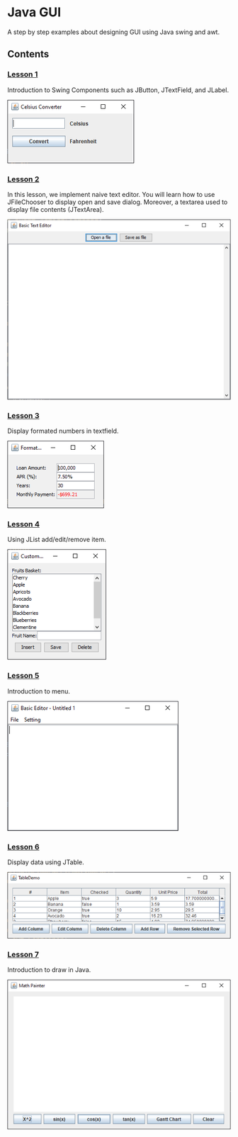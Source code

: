 # Java GUI
 A step by step examples about designing GUI using Java swing and awt.


## Contents

### [Lesson 1](src/lesson01)
Introduction to Swing Components such as JButton, JTextField, and JLabel.

![Screenshot](docs/images/lesson01.png)

### [Lesson 2](src/lesson02)
In this lesson, we implement naive text editor. You will learn how to use JFileChooser to display open and save dialog. Moreover, a textarea used to display file contents (JTextArea).

![Screenshot](docs/images/lesson02.png)

### [Lesson 3](src/lesson03)
Display formated numbers in textfield.

![Screenshot](docs/images/lesson03.png)

### [Lesson 4](src/lesson04)
Using JList add/edit/remove item.

![Screenshot](docs/images/lesson04.png)

### [Lesson 5](src/lesson05)
Introduction to menu.

![Screenshot](docs/images/lesson05.png)

### [Lesson 6](src/lesson06)
Display data using JTable.

![Screenshot](docs/images/lesson06.png)

### [Lesson 7](src/lesson07)
Introduction to draw in Java.

![Screenshot](docs/images/lesson07.png)
